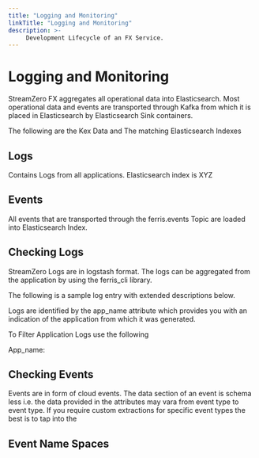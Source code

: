 ```yaml
---
title: "Logging and Monitoring"
linkTitle: "Logging and Monitoring"
description: >-
     Development Lifecycle of an FX Service.
---
```


# Logging and Monitoring

StreamZero FX aggregates all operational data into Elasticsearch. Most operational data and events are transported through Kafka from which it is placed in Elasticsearch by Elasticsearch Sink containers. 

The following are the Kex Data and The matching Elasticsearch Indexes



## Logs 

Contains Logs from all applications. Elasticsearch index is XYZ

## Events

All events that are transported through the ferris.events Topic are loaded into Elasticsearch Index.



## Checking Logs

StreamZero Logs are in logstash format. The logs can be aggregated from the application by using the ferris_cli library. 

The following is a sample log entry with extended descriptions below. 

Logs are identified by the app_name attribute which provides you with an indication of the application from which it was generated. 



To Filter Application Logs use the following

App_name: 



## Checking Events

Events are in form of cloud events. The data section of an event is schema less i.e. the data provided in the attributes may vara from event type to event type. If you require custom extractions for specific event types the best is to tap into the 





## Event Name Spaces

